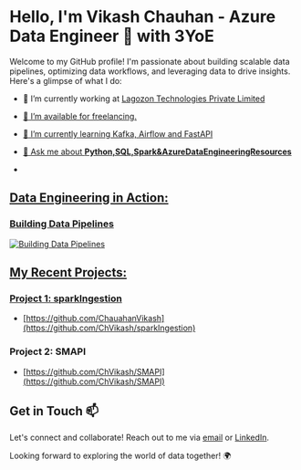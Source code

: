 # Hello, I'm Vikash Chauhan - Azure Data Engineer 🚀 with 3YoE

Welcome to my GitHub profile! I'm passionate about building scalable data pipelines, optimizing data workflows, and leveraging data to drive insights. Here's a glimpse of what I do:

- 🔭 I’m currently working at <a href="https://phoenix.tech/griffyn/" target="blank">Lagozon Technologies Private Limited

- 🤝 I’m available for freelancing.

- 🌱 I’m currently learning Kafka, Airflow and FastAPI

- 💬 Ask me about **Python,SQL,Spark&AzureDataEngineeringResources**
- 

## Data Engineering in Action:

### Building Data Pipelines
![Building Data Pipelines](https://media.giphy.com/media/ZVik7pBtu9dNS/giphy.gif)

## My Recent Projects:

### Project 1: sparkIngestion
- [https://github.com/ChauahanVikash](https://github.com/ChVikash/sparkIngestion)

### Project 2: SMAPI
- [https://github.com/ChVikash/SMAPI](https://github.com/ChVikash/SMAPI)

## Get in Touch 📫

Let's connect and collaborate! Reach out to me via [email](mailto:vikashch1998@gmail.com) or [LinkedIn](https://www.linkedin.com/in/vikashch1998).

Looking forward to exploring the world of data together! 🌍
